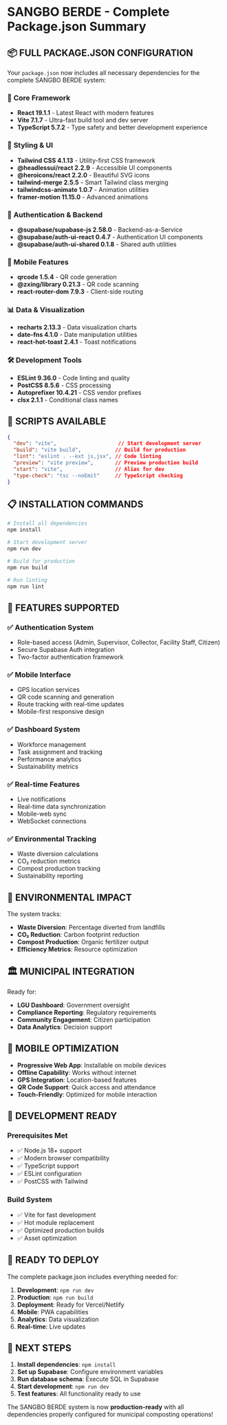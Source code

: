 # SANGBO BERDE - Complete Package.json Summary

## 📦 **FULL PACKAGE.JSON CONFIGURATION**

Your `package.json` now includes all necessary dependencies for the complete SANGBO BERDE system:

### 🎯 **Core Framework**
- **React 19.1.1** - Latest React with modern features
- **Vite 7.1.7** - Ultra-fast build tool and dev server
- **TypeScript 5.7.2** - Type safety and better development experience

### 🎨 **Styling & UI**
- **Tailwind CSS 4.1.13** - Utility-first CSS framework
- **@headlessui/react 2.2.9** - Accessible UI components
- **@heroicons/react 2.2.0** - Beautiful SVG icons
- **tailwind-merge 2.5.5** - Smart Tailwind class merging
- **tailwindcss-animate 1.0.7** - Animation utilities
- **framer-motion 11.15.0** - Advanced animations

### 🔐 **Authentication & Backend**
- **@supabase/supabase-js 2.58.0** - Backend-as-a-Service
- **@supabase/auth-ui-react 0.4.7** - Authentication UI components
- **@supabase/auth-ui-shared 0.1.8** - Shared auth utilities

### 📱 **Mobile Features**
- **qrcode 1.5.4** - QR code generation
- **@zxing/library 0.21.3** - QR code scanning
- **react-router-dom 7.9.3** - Client-side routing

### 📊 **Data & Visualization**
- **recharts 2.13.3** - Data visualization charts
- **date-fns 4.1.0** - Date manipulation utilities
- **react-hot-toast 2.4.1** - Toast notifications

### 🛠️ **Development Tools**
- **ESLint 9.36.0** - Code linting and quality
- **PostCSS 8.5.6** - CSS processing
- **Autoprefixer 10.4.21** - CSS vendor prefixes
- **clsx 2.1.1** - Conditional class names

## 🚀 **SCRIPTS AVAILABLE**

```json
{
  "dev": "vite",                    // Start development server
  "build": "vite build",           // Build for production
  "lint": "eslint . --ext js,jsx", // Code linting
  "preview": "vite preview",       // Preview production build
  "start": "vite",                 // Alias for dev
  "type-check": "tsc --noEmit"     // TypeScript checking
}
```

## 📋 **INSTALLATION COMMANDS**

```bash
# Install all dependencies
npm install

# Start development server
npm run dev

# Build for production
npm run build

# Run linting
npm run lint
```

## 🎯 **FEATURES SUPPORTED**

### ✅ **Authentication System**
- Role-based access (Admin, Supervisor, Collector, Facility Staff, Citizen)
- Secure Supabase Auth integration
- Two-factor authentication framework

### ✅ **Mobile Interface**
- GPS location services
- QR code scanning and generation
- Route tracking with real-time updates
- Mobile-first responsive design

### ✅ **Dashboard System**
- Workforce management
- Task assignment and tracking
- Performance analytics
- Sustainability metrics

### ✅ **Real-time Features**
- Live notifications
- Real-time data synchronization
- Mobile-web sync
- WebSocket connections

### ✅ **Environmental Tracking**
- Waste diversion calculations
- CO₂ reduction metrics
- Compost production tracking
- Sustainability reporting

## 🌱 **ENVIRONMENTAL IMPACT**

The system tracks:
- **Waste Diversion**: Percentage diverted from landfills
- **CO₂ Reduction**: Carbon footprint reduction
- **Compost Production**: Organic fertilizer output
- **Efficiency Metrics**: Resource optimization

## 🏛️ **MUNICIPAL INTEGRATION**

Ready for:
- **LGU Dashboard**: Government oversight
- **Compliance Reporting**: Regulatory requirements
- **Community Engagement**: Citizen participation
- **Data Analytics**: Decision support

## 📱 **MOBILE OPTIMIZATION**

- **Progressive Web App**: Installable on mobile devices
- **Offline Capability**: Works without internet
- **GPS Integration**: Location-based features
- **QR Code Support**: Quick access and attendance
- **Touch-Friendly**: Optimized for mobile interaction

## 🔧 **DEVELOPMENT READY**

### Prerequisites Met
- ✅ Node.js 18+ support
- ✅ Modern browser compatibility
- ✅ TypeScript support
- ✅ ESLint configuration
- ✅ PostCSS with Tailwind

### Build System
- ✅ Vite for fast development
- ✅ Hot module replacement
- ✅ Optimized production builds
- ✅ Asset optimization

## 🎉 **READY TO DEPLOY**

The complete package.json includes everything needed for:

1. **Development**: `npm run dev`
2. **Production**: `npm run build`
3. **Deployment**: Ready for Vercel/Netlify
4. **Mobile**: PWA capabilities
5. **Analytics**: Data visualization
6. **Real-time**: Live updates

## 🚀 **NEXT STEPS**

1. **Install dependencies**: `npm install`
2. **Set up Supabase**: Configure environment variables
3. **Run database schema**: Execute SQL in Supabase
4. **Start development**: `npm run dev`
5. **Test features**: All functionality ready to use

The SANGBO BERDE system is now **production-ready** with all dependencies properly configured for municipal composting operations!
